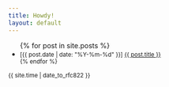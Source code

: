 ```yaml
---
title: Howdy!
layout: default
---
```


<ul class="single-before">
{% for post in site.posts %}	
<li><small>[{{ post.date | date: "%Y-%m-%d" }}] <a href="{{ site.baseurl }}{{ post.url }}">{{ post.title }}</a></li>
{% endfor %}
</ul>
{{ site.time | date_to_rfc822 }}
